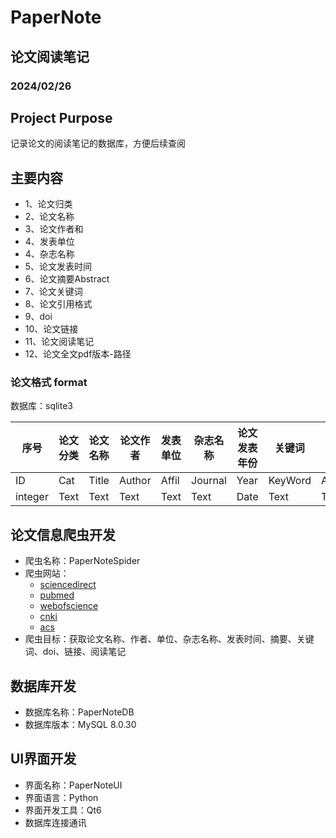 # PaperNote

## 论文阅读笔记

### 2024/02/26

## Project Purpose

记录论文的阅读笔记的数据库，方便后续查阅

## 主要内容

- 1、论文归类
- 2、论文名称
- 3、论文作者和
- 4、发表单位
- 4、杂志名称
- 5、论文发表时间
- 6、论文摘要Abstract
- 7、论文关键词
- 8、论文引用格式
- 9、doi
- 10、论文链接
- 11、论文阅读笔记
- 12、论文全文pdf版本-路径

### 论文格式 format

数据库：sqlite3

|序号|论文分类|论文名称|论文作者|发表单位|杂志名称|论文发表年份|关键词|论文摘要|引用格式|doi|论文链接|论文阅读笔记|论文全文pdf版本路径|保存时间|
|---|---|---|---|---|---|---|---|---|---|---|---|---|---|---|
|ID|Cat|Title|Author|Affil|Journal|Year|KeyWord|Abstract|Citation|Doi|Link|Summary|SavePath|Timestamp|
|integer|Text|Text|Text|Text|Text|Date|Text|Text|Text|Text|Text|Text|Text|DateTime|


## 论文信息爬虫开发

- 爬虫名称：PaperNoteSpider
- 爬虫网站：
  - [sciencedirect](https://www.sciencedirect.com)
  - [pubmed](https://pubmed.ncbi.nlm.nih.gov/)
  - [webofscience](https://www.webofscience.com/wos/alldb/advanced-search)
  - [cnki](https://kns.cnki.net/kns8s/)
  - [acs](https://pubs.acs.org/)
- 爬虫目标：获取论文名称、作者、单位、杂志名称、发表时间、摘要、关键词、doi、链接、阅读笔记

## 数据库开发

- 数据库名称：PaperNoteDB
- 数据库版本：MySQL 8.0.30

## UI界面开发

- 界面名称：PaperNoteUI
- 界面语言：Python
- 界面开发工具：Qt6
- 数据库连接通讯
